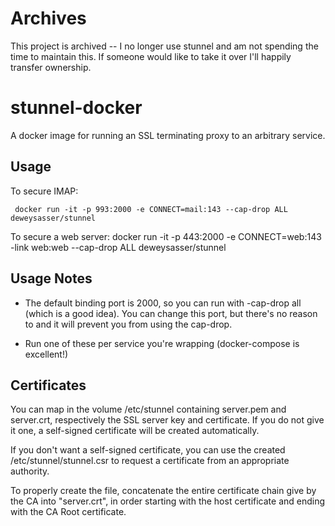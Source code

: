 Archives
========

This project is archived -- I no longer use stunnel and am not spending the time to maintain this.  If someone would like to take it over I'll happily transfer ownership.

stunnel-docker
==============

A docker image for running an SSL terminating proxy to an arbitrary service.

Usage
-----

To secure IMAP:

     docker run -it -p 993:2000 -e CONNECT=mail:143 --cap-drop ALL deweysasser/stunnel

To secure a web server:
        docker run -it -p 443:2000 -e CONNECT=web:143 -link web:web --cap-drop ALL deweysasser/stunnel

Usage Notes
-----------

* The default binding port is 2000, so you can run with -cap-drop all
  (which is a good idea).  You can change this port, but there's no
  reason to and it will prevent you from using the cap-drop.

* Run one of these per service you're wrapping (docker-compose is excellent!)

Certificates
------------

You can map in the volume /etc/stunnel containing server.pem and
server.crt, respectively the SSL server key and certificate.  If you
do not give it one, a self-signed certificate will be created
automatically.

If you don't want a self-signed certificate, you can use the created
/etc/stunnel/stunnel.csr to request a certificate from an appropriate
authority.

To properly create the file, concatenate the entire certificate chain
give by the CA into "server.crt", in order starting with the host
certificate and ending with the CA Root certificate.
